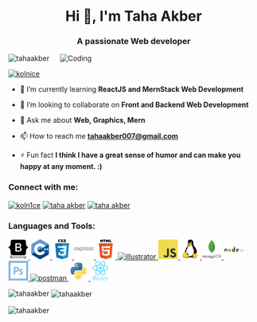 <h1 align="center">Hi 👋, I'm Taha Akber</h1>
<h3 align="center">A passionate Web developer</h3>
<img align="right" alt="Coding" width ="400" src="https://i.pinimg.com/originals/3d/08/e0/3d08e03cb40252526fee2036a67f07f1.gif">

<p align="left"> <img src="https://komarev.com/ghpvc/?username=tahaakber&label=Profile%20views&color=0e75b6&style=flat" alt="tahaakber" /> </p>

<p align="left"> <a href="https://twitter.com/Koln1ce" target="blank"><img src="https://img.shields.io/twitter/follow/kolnice?logo=twitter&style=for-the-badge" alt="kolnice" /></a> </p>

- 🌱 I’m currently learning **ReactJS and MernStack Web Development**

- 👯 I’m looking to collaborate on **Front and Backend Web Development**

- 💬 Ask me about **Web, Graphics, Mern**

- 📫 How to reach me **tahaakber007@gmail.com**

- ⚡ Fun fact **I think I have a great sense of humor and can make you happy at any moment. :)**

<h3 align="left">Connect with me:</h3>
<p align="left">
<a href="https://twitter.com/Koln1ce" target="blank"><img align="center" src="https://raw.githubusercontent.com/rahuldkjain/github-profile-readme-generator/master/src/images/icons/Social/twitter.svg" alt="koln1ce" height="30" width="40" /></a>
<a href="https://www.linkedin.com/in/taha-akber-006829266/" target="blank"><img align="center" src="https://raw.githubusercontent.com/rahuldkjain/github-profile-readme-generator/master/src/images/icons/Social/linked-in-alt.svg" alt="taha akber" height="30" width="40" /></a>
<a href="https://www.facebook.com/kolnice" target="blank"><img align="center" src="https://raw.githubusercontent.com/rahuldkjain/github-profile-readme-generator/master/src/images/icons/Social/facebook.svg" alt="taha akber" height="30" width="40" /></a>
</p>

<h3 align="left">Languages and Tools:</h3>
<p align="left"> <a href="https://getbootstrap.com" target="_blank" rel="noreferrer"> <img src="https://raw.githubusercontent.com/devicons/devicon/master/icons/bootstrap/bootstrap-plain-wordmark.svg" alt="bootstrap" width="40" height="40"/> </a> <a href="https://www.w3schools.com/cpp/" target="_blank" rel="noreferrer"> <img src="https://raw.githubusercontent.com/devicons/devicon/master/icons/cplusplus/cplusplus-original.svg" alt="cplusplus" width="40" height="40"/> </a> <a href="https://www.w3schools.com/css/" target="_blank" rel="noreferrer"> <img src="https://raw.githubusercontent.com/devicons/devicon/master/icons/css3/css3-original-wordmark.svg" alt="css3" width="40" height="40"/> </a> <a href="https://expressjs.com" target="_blank" rel="noreferrer"> <img src="https://raw.githubusercontent.com/devicons/devicon/master/icons/express/express-original-wordmark.svg" alt="express" width="40" height="40"/> </a> <a href="https://www.w3.org/html/" target="_blank" rel="noreferrer"> <img src="https://raw.githubusercontent.com/devicons/devicon/master/icons/html5/html5-original-wordmark.svg" alt="html5" width="40" height="40"/> </a> <a href="https://www.adobe.com/in/products/illustrator.html" target="_blank" rel="noreferrer"> <img src="https://www.vectorlogo.zone/logos/adobe_illustrator/adobe_illustrator-icon.svg" alt="illustrator" width="40" height="40"/> </a> <a href="https://developer.mozilla.org/en-US/docs/Web/JavaScript" target="_blank" rel="noreferrer"> <img src="https://raw.githubusercontent.com/devicons/devicon/master/icons/javascript/javascript-original.svg" alt="javascript" width="40" height="40"/> </a> <a href="https://www.linux.org/" target="_blank" rel="noreferrer"> <img src="https://raw.githubusercontent.com/devicons/devicon/master/icons/linux/linux-original.svg" alt="linux" width="40" height="40"/> </a> <a href="https://www.mongodb.com/" target="_blank" rel="noreferrer"> <img src="https://raw.githubusercontent.com/devicons/devicon/master/icons/mongodb/mongodb-original-wordmark.svg" alt="mongodb" width="40" height="40"/> </a> <a href="https://nodejs.org" target="_blank" rel="noreferrer"> <img src="https://raw.githubusercontent.com/devicons/devicon/master/icons/nodejs/nodejs-original-wordmark.svg" alt="nodejs" width="40" height="40"/> </a> <a href="https://www.photoshop.com/en" target="_blank" rel="noreferrer"> <img src="https://raw.githubusercontent.com/devicons/devicon/master/icons/photoshop/photoshop-line.svg" alt="photoshop" width="40" height="40"/> </a> <a href="https://postman.com" target="_blank" rel="noreferrer"> <img src="https://www.vectorlogo.zone/logos/getpostman/getpostman-icon.svg" alt="postman" width="40" height="40"/> </a> <a href="https://www.python.org" target="_blank" rel="noreferrer"> <img src="https://raw.githubusercontent.com/devicons/devicon/master/icons/python/python-original.svg" alt="python" width="40" height="40"/> </a> <a href="https://reactjs.org/" target="_blank" rel="noreferrer"> <img src="https://raw.githubusercontent.com/devicons/devicon/master/icons/react/react-original-wordmark.svg" alt="react" width="40" height="40"/> </a> </p>

<p><img align="left" src="https://github-readme-stats.vercel.app/api/top-langs?username=tahaakber&show_icons=true&locale=en&layout=compact" alt="tahaakber" /></p>

<p>&nbsp;<img align="center" src="https://github-readme-stats.vercel.app/api?username=tahaakber&show_icons=true&locale=en" alt="tahaakber" /></p>

<p><img align="center" src="https://github-readme-streak-stats.herokuapp.com/?user=tahaakber&" alt="tahaakber" /></p>

